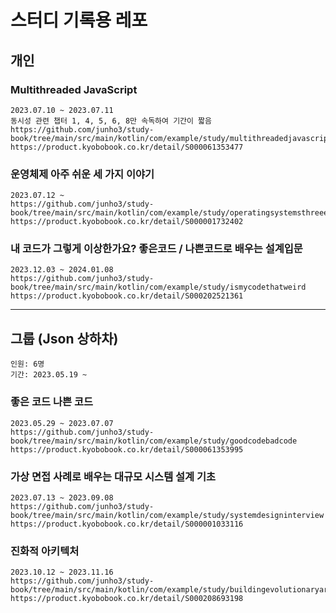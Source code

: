 # 스터디 기록용 레포

## 개인

### Multithreaded JavaScript
```
2023.07.10 ~ 2023.07.11
동시성 관련 챕터 1, 4, 5, 6, 8만 속독하여 기간이 짧음
https://github.com/junho3/study-book/tree/main/src/main/kotlin/com/example/study/multithreadedjavascript
https://product.kyobobook.co.kr/detail/S000061353477
```

### 운영체제 아주 쉬운 세 가지 이야기
```
2023.07.12 ~
https://github.com/junho3/study-book/tree/main/src/main/kotlin/com/example/study/operatingsystemsthreeeasypieces
https://product.kyobobook.co.kr/detail/S000001732402
```

### 내 코드가 그렇게 이상한가요? 좋은코드 / 나쁜코드로 배우는 설계입문
```
2023.12.03 ~ 2024.01.08
https://github.com/junho3/study-book/tree/main/src/main/kotlin/com/example/study/ismycodethatweird
https://product.kyobobook.co.kr/detail/S000202521361
```

---

## 그룹 (Json 상하차)
```
인원: 6명
기간: 2023.05.19 ~
```

### 좋은 코드 나쁜 코드
```
2023.05.29 ~ 2023.07.07
https://github.com/junho3/study-book/tree/main/src/main/kotlin/com/example/study/goodcodebadcode
https://product.kyobobook.co.kr/detail/S000061353995
```

### 가상 면접 사례로 배우는 대규모 시스템 설계 기초
```
2023.07.13 ~ 2023.09.08
https://github.com/junho3/study-book/tree/main/src/main/kotlin/com/example/study/systemdesigninterview
https://product.kyobobook.co.kr/detail/S000001033116
```

### 진화적 아키텍처
```
2023.10.12 ~ 2023.11.16
https://github.com/junho3/study-book/tree/main/src/main/kotlin/com/example/study/buildingevolutionaryarchitectures
https://product.kyobobook.co.kr/detail/S000208693198
```
